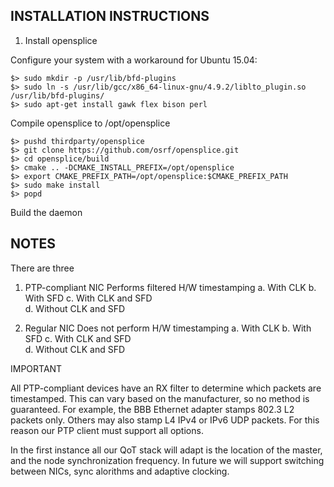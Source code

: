 ## INSTALLATION INSTRUCTIONS ##

1. Install opensplice 

Configure your system with a workaround for Ubuntu 15.04:

```
$> sudo mkdir -p /usr/lib/bfd-plugins
$> sudo ln -s /usr/lib/gcc/x86_64-linux-gnu/4.9.2/liblto_plugin.so /usr/lib/bfd-plugins/
$> sudo apt-get install gawk flex bison perl
```

Compile opensplice to /opt/opensplice

```
$> pushd thirdparty/opensplice
$> git clone https://github.com/osrf/opensplice.git
$> cd opensplice/build
$> cmake .. -DCMAKE_INSTALL_PREFIX=/opt/opensplice
$> export CMAKE_PREFIX_PATH=/opt/opensplice:$CMAKE_PREFIX_PATH
$> sudo make install
$> popd
```

Build the daemon


## NOTES ##

There are three 

1. PTP-compliant NIC 			Performs filtered H/W timestamping
   a. With CLK
   b. With SFD
   c. With CLK and SFD	
   d. Without CLK and SFD

2. Regular NIC 					Does not perform H/W timestamping
   a. With CLK
   b. With SFD
   c. With CLK and SFD			
   d. Without CLK and SFD

IMPORTANT

All PTP-compliant devices have an RX filter to determine which packets
are timestamped. This can vary based on the manufacturer, so no method
is guaranteed. For example, the BBB Ethernet adapter stamps 802.3 L2
packets only. Others may also stamp L4 IPv4 or IPv6 UDP packets. For 
this reason our PTP client must support all options.

In the first instance all our QoT stack will adapt is the location of
the master, and the node synchronization frequency. In future we will
support switching between NICs, sync alorithms and adaptive clocking. 
